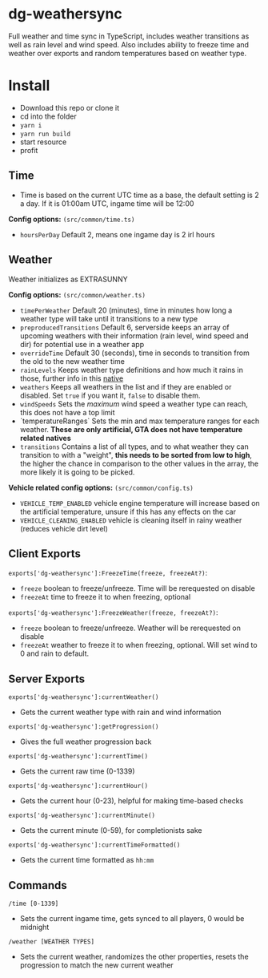 # dg-weathersync

Full weather and time sync in TypeScript, includes weather transitions as well as rain level and wind speed. Also
includes ability to freeze time and weather over exports and random temperatures based on weather type.

# Install

- Download this repo or clone it
- cd into the folder
- `yarn i`
- `yarn run build`
- start resource
- profit

## Time

- Time is based on the current UTC time as a base, the default setting is 2 a day. If it is 01:00am UTC, ingame time
  will be 12:00

**Config options:** `(src/common/time.ts)`

- `hoursPerDay` Default 2, means one ingame day is 2 irl hours

## Weather

Weather initializes as EXTRASUNNY

**Config options:** `(src/common/weather.ts)`

- `timePerWeather` Default 20 (minutes), time in minutes how long a weather type will take until it transitions to a new
  type
- `preproducedTransitions` Default 6, serverside keeps an array of upcoming weathers with their information (rain level,
  wind speed and dir) for potential use in a weather app
- `overrideTime` Default 30 (seconds), time in seconds to transition from the old to the new weather time
- `rainLevels` Keeps weather type definitions and how much it rains in those, further info in
  this [native](https://runtime.fivem.net/doc/natives/?_0x643E26EA6E024D92)
- `weathers` Keeps all weathers in the list and if they are enabled or disabled. Set `true` if you want it, `false` to
  disable them.
- `windSpeeds` Sets the *maximum* wind speed a weather type can reach, this does not have a top limit
- ´temperatureRanges` Sets the min and max temperature ranges for each weather. **These are only artificial, GTA does
  not have temperature related natives**
- `transitions` Contains a list of all types, and to what weather they can transition to with a "weight", **this needs
  to be sorted from low to high**, the higher the chance in comparison to the other values in the array, the more likely
  it is going to be picked.

**Vehicle related config options:** `(src/common/config.ts)`

- `VEHICLE_TEMP_ENABLED` vehicle engine temperature will increase based on the artificial temperature, unsure if this
  has any effects on the car
- `VEHICLE_CLEANING_ENABLED` vehicle is cleaning itself in rainy weather (reduces vehicle dirt level)

## Client Exports

`exports['dg-weathersync']:FreezeTime(freeze, freezeAt?)`:

- `freeze` boolean to freeze/unfreeze. Time will be rerequested on disable
- `freezeAt` time to freeze it to when freezing, optional

`exports['dg-weathersync']:FreezeWeather(freeze, freezeAt?)`:

- `freeze` boolean to freeze/unfreeze. Weather will be rerequested on disable
- `freezeAt` weather to freeze it to when freezing, optional. Will set wind to 0 and rain to default.

## Server Exports

`exports['dg-weathersync']:currentWeather()`

- Gets the current weather type with rain and wind information

`exports['dg-weathersync']:getProgression()`

- Gives the full weather progression back

`exports['dg-weathersync']:currentTime()`

- Gets the current raw time (0-1339)

`exports['dg-weathersync']:currentHour()`

- Gets the current hour (0-23), helpful for making time-based checks

`exports['dg-weathersync']:currentMinute()`

- Gets the current minute (0-59), for completionists sake

`exports['dg-weathersync']:currentTimeFormatted()`

- Gets the current time formatted as `hh:mm`

## Commands

`/time [0-1339]`

- Sets the current ingame time, gets synced to all players, 0 would be midnight

`/weather [WEATHER TYPES]`

- Sets the current weather, randomizes the other properties, resets the progression to match the new current weather
